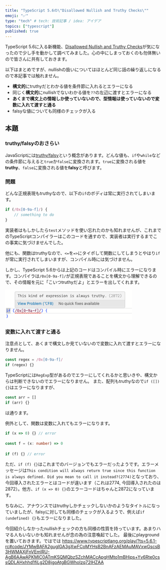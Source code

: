 ```yaml
---
title: "TypeScript 5.6の\"Disallowed Nullish and Truthy Checks\""
emoji: "✅"
type: "tech" # tech: 技術記事 / idea: アイデア
topics: ["typescript"]
published: true
---
```


TypeScript 5.6に入る新機能、[Disallowed Nullish and Truthy Checks](https://devblogs.microsoft.com/typescript/announcing-typescript-5-6-rc/#disallowed-nullish-and-truthy-checks1)が気になったので少し手を動かして調べてみました。心の中にしまっておくのも勿体無いので皆さんに共有しておきます。

以下はまとめですが、nullishの扱いについてはほとんど同じ話の繰り返しになるので本記事では触れません。
- **構文的**にtruthyだとわかる値を条件節に入れるとエラーになる
- 同じく**構文的**にnullishでないわかる値を`??`の左辺に渡すとエラーになる
- **あくまで構文上の情報しか使っていないので、型情報は使っていないので変数に入れて渡すと通る**
- falsyな値についても同様のチェックが入る

## 本題
### truthy/falsyのおさらい
JavaScriptには[truthy/falsy](https://developer.mozilla.org/en-US/docs/Glossary/Truthy)という概念があります。どんな値も、`if`や`while`などの条件節に与えると`true`か`false`に変換されます。`true`に変換される値を**truthy**、`false`に変換される値を**falsy**と呼びます。

### 問題
どんな正規表現もtruthyなので、以下の`if`のボディは常に実行されてしまいます。

```typescript
if (/0x[0-9a-f]/) {
    // something to do
}
```

実装者はもしかしたら`test`メソッドを使い忘れたのかも知れませんが、これまでのTypeScriptコンパイラーはこのコードを通すので、実装者は実行するまでこの事実に気づけませんでした。

他にも、関数はtruthyなので、`<=`を`=>`にタイポして関数にしてしまうとやはり`if`が常に実行されてしまいますが、コンパイル時には気づけません。

しかし、TypeScript 5.6からは上記のコードはコンパイル時にエラーになります。コンパイラは`/0x[0-9a-f]/`が正規表現であることを構文から理解できるので、その情報を元に「こいつtruthyだよ」とエラーを出してくれます。

![](/images/truthy-check.png)

### 変数に入れて渡すと通る
注意点として、あくまで構文しか見ていないので変数に入れて渡すとエラーになりません。

```typescript
const regex = /0x[0-9a-f]/
if (regex) {}
```

TypeScriptには`RegExp`型があるのでエラーにしてくれるかと思いきや、構文からは判断できないのでエラーになりません。
また、配列もtruthyなので`if ([]) {}`はエラーになりますが、

```typescript
const arr = []
if (arr) {}
```

は通ります。

例外として、関数は変数に入れてもエラーになります。

```typescript
if (x => 0) {} // error

const f = (x: number) => 0

if (f) {} // error
```

ただ、`if (f) {}`はこれまでのバージョンでもエラーだったようです。エラーメッセージは`This condition will always return true since this function is always defined. Did you mean to call it instead?(2774)`となっており、今回導入されたエラーとはコードが違います（これは2774, 今回導入されたのは2872）。他方、`if (x => 0) {}`のエラーコードはちゃんと2872になっています。

ちなみに、アナウンスではtruthyしかチェックしないかのようなタイトルになっていましたが、falsyに対しても同様のチェックが入るようで、例えば`if (undefined) {}`もエラーになりました。

今回紹介しなかったnullishチェックの方も同様の性質を持っています。あまりハマる人もいないかも知れませんが念の為の注意喚起でした。
最後にplaygroundを置いておきます。ではでは
https://www.typescriptlang.org/play/?ts=5.6.1-rc#code/JYMwBAFA2guglGA3gXwFCoMYHsB2BnAFzAEMAuMAVxwGscsB3HWMAXjFnVEmIRU-AgB6AAwAPKMIC0ATmKSQMQbzSZchMACcApgHMto1mBHips+Yv6Rte0cssQDLAHxhhd1fiLg2D8jgoAtgBGWhoIzq72IHZAA
